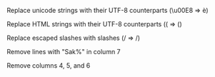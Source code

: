 Replace unicode strings with their UTF-8 counterparts (\u00E8 => è)

Replace HTML strings with their UTF-8 counterparts (&#40; => ()

Replace escaped slashes with slashes (\/ => /)

Remove lines with "Sak%" in column 7

Remove columns 4, 5, and 6

